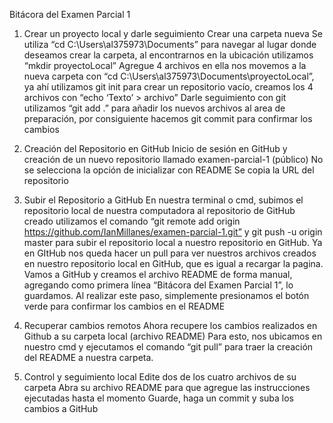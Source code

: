 Bitácora del Examen Parcial 1

1) Crear un proyecto local y darle seguimiento
Crear una carpeta nueva
Se utiliza “cd C:\Users\al375973\Documents”  para navegar al lugar donde deseamos crear la carpeta, al encontrarnos en la ubicación utilizamos “mkdir proyectoLocal”
Agregue 4 archivos en ella
nos movemos a la nueva carpeta con “cd C:\Users\al375973\Documents\proyectoLocal”, ya ahí utilizamos git init para crear un repositorio vacío, creamos los 4 archivos con “echo ‘Texto’ > archivo” 
Darle seguimiento con git
utilizamos “git add .” para añadir los nuevos archivos al area de preparación, por consiguiente hacemos git commit para confirmar los cambios

2) Creación del Repositorio en GitHub
Inicio de sesión en GitHub y creación de un nuevo repositorio llamado examen-parcial-1 (público)
No se selecciona la opción de inicializar con README
Se copia la URL del repositorio

3) Subir el Repositorio a GitHub
En nuestra terminal o cmd, subimos el repositorio local de nuestra computadora al repositorio de GitHub creado
utilizamos el comando “git remote add origin https://github.com/IanMillanes/examen-parcial-1.git” y git push -u origin master para subir el repositorio local a nuestro repositorio en GitHub. Ya en GItHub nos queda hacer un pull para ver nuestros archivos creados en nuestro repositorio local en GitHub, que es igual a recargar la pagina.
Vamos a GitHub y creamos el archivo README de forma manual, agregando como primera línea “Bitácora del Examen Parcial 1”, lo guardamos.
Al realizar este paso, simplemente presionamos el botón verde para confirmar los cambios en el README

4) Recuperar cambios remotos
Ahora recupere los cambios realizados en Github a su carpeta local (archivo README)
Para esto, nos ubicamos en nuestro cmd y ejecutamos el comando “git pull” para traer la creación del README a nuestra carpeta.

5) Control y seguimiento local
Edite dos de los cuatro archivos de su carpeta
Abra su archivo README para que agregue las instrucciones ejecutadas hasta el momento
Guarde, haga un commit y suba los cambios a GitHub
